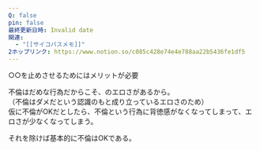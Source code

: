 ```yaml
---
Q: false
pin: false
最終更新日時: Invalid date
関連:
  - "[[サイコパスメモ]]"
2ホップリンク: https://www.notion.so/c085c428e74e4e788aa22b5436fe1df5
---
```

  

○○を止めさせるためにはメリットが必要

  

不倫はだめな行為だからこそ、のエロさがあるから。  
（不倫はダメだという認識のもと成り立っているエロさのため）  
仮に不倫がOKだとしたら、不倫という行為に背徳感がなくなってしまって、エロさが少なくなってしまう。  

  

それを除けば基本的に不倫はOKである。